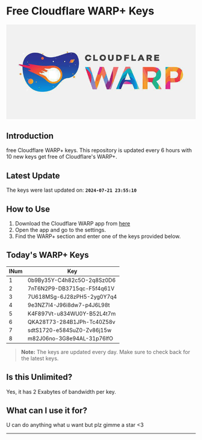 
# Free Cloudflare WARP+ Keys

![Banner](asset/IMG_20240629_142710_129.jpg)

## Introduction

free Cloudflare WARP+ keys. This repository is updated every 6 hours with 10 new keys get free of Cloudflare's WARP+.

## Latest Update

The keys were last updated on: **`2024-07-21 23:55:10`**

## How to Use

1. Download the Cloudflare WARP app from [here](https://1.1.1.1/)
2. Open the app and go to the settings.
3. Find the WARP+ section and enter one of the keys provided below.

## Today's WARP+ Keys

| INum | Key |
|-------|-----|
| 1     | 0b9By35Y-C4h82c5O-2q8Sz0D6               |
| 2     | 7nT6N2P9-DB3715qc-F5f4q61V               |
| 3     | 7U618MSg-6J28zPH5-2yg0Y7q4               |
| 4     | 9e3NZ7I4-J96i8dw7-p4J6L98t               |
| 5     | K4F897Vt-u834WU0Y-B52L4t7m               |
| 6     | QKA28T73-284B1JPh-Tc40Z58v               |
| 7     | sdtS1720-e584SuZ0-Zv86j15w               |
| 8     | m82J06no-3G8e94AL-31p76lfO               |


> **Note:** The keys are updated every day. Make sure to check back for the latest keys.

## Is this Unlimited?

Yes, it has 2 Exabytes of bandwidth per key.

## What can I use it for?
U can do anything what u want but plz gimme a star <3

---
